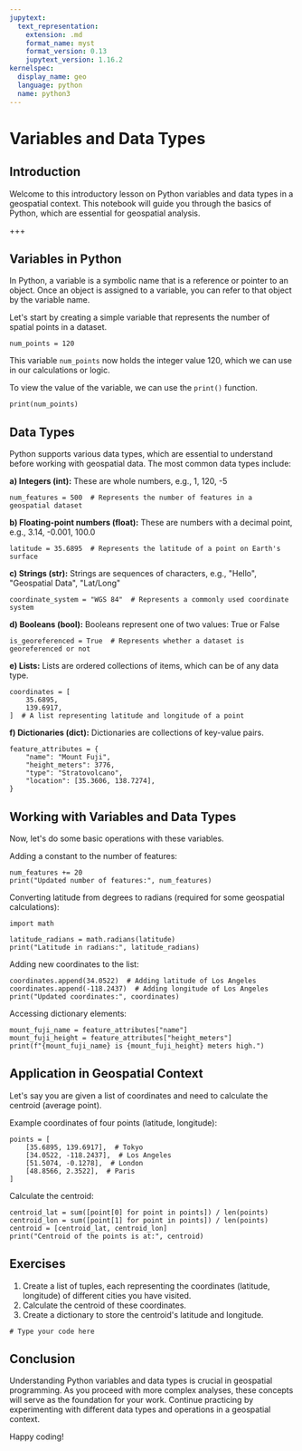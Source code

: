 ```yaml
---
jupytext:
  text_representation:
    extension: .md
    format_name: myst
    format_version: 0.13
    jupytext_version: 1.16.2
kernelspec:
  display_name: geo
  language: python
  name: python3
---
```


# Variables and Data Types

## Introduction

Welcome to this introductory lesson on Python variables and data types in a geospatial context. This notebook will guide you through the basics of Python, which are essential for geospatial analysis.

+++

## Variables in Python

In Python, a variable is a symbolic name that is a reference or pointer to an object. Once an object is assigned to a variable, you can refer to that object by the variable name.

Let's start by creating a simple variable that represents the number of spatial points in a dataset.

```{code-cell}
num_points = 120
```

This variable `num_points` now holds the integer value 120, which we can use in our calculations or logic.

To view the value of the variable, we can use the `print()` function.

```{code-cell}
print(num_points)
```

## Data Types

Python supports various data types, which are essential to understand before working with geospatial data. The most common data types include:

**a) Integers (int):** These are whole numbers, e.g., 1, 120, -5

```{code-cell}
num_features = 500  # Represents the number of features in a geospatial dataset
```

**b) Floating-point numbers (float):** These are numbers with a decimal point, e.g., 3.14, -0.001, 100.0

```{code-cell}
latitude = 35.6895  # Represents the latitude of a point on Earth's surface
```

**c) Strings (str):** Strings are sequences of characters, e.g., "Hello", "Geospatial Data", "Lat/Long"

```{code-cell}
coordinate_system = "WGS 84"  # Represents a commonly used coordinate system
```

**d) Booleans (bool):** Booleans represent one of two values: True or False

```{code-cell}
is_georeferenced = True  # Represents whether a dataset is georeferenced or not
```

**e) Lists:** Lists are ordered collections of items, which can be of any data type.

```{code-cell}
coordinates = [
    35.6895,
    139.6917,
]  # A list representing latitude and longitude of a point
```

**f) Dictionaries (dict):** Dictionaries are collections of key-value pairs.

```{code-cell}
feature_attributes = {
    "name": "Mount Fuji",
    "height_meters": 3776,
    "type": "Stratovolcano",
    "location": [35.3606, 138.7274],
}
```

## Working with Variables and Data Types

Now, let's do some basic operations with these variables.

Adding a constant to the number of features:

```{code-cell}
num_features += 20
print("Updated number of features:", num_features)
```

Converting latitude from degrees to radians (required for some geospatial calculations):

```{code-cell}
import math

latitude_radians = math.radians(latitude)
print("Latitude in radians:", latitude_radians)
```

Adding new coordinates to the list:

```{code-cell}
coordinates.append(34.0522)  # Adding latitude of Los Angeles
coordinates.append(-118.2437)  # Adding longitude of Los Angeles
print("Updated coordinates:", coordinates)
```

Accessing dictionary elements:

```{code-cell}
mount_fuji_name = feature_attributes["name"]
mount_fuji_height = feature_attributes["height_meters"]
print(f"{mount_fuji_name} is {mount_fuji_height} meters high.")
```

## Application in Geospatial Context

Let's say you are given a list of coordinates and need to calculate the centroid (average point).

Example coordinates of four points (latitude, longitude):

```{code-cell}
points = [
    [35.6895, 139.6917],  # Tokyo
    [34.0522, -118.2437],  # Los Angeles
    [51.5074, -0.1278],  # London
    [48.8566, 2.3522],  # Paris
]
```

Calculate the centroid:

```{code-cell}
centroid_lat = sum([point[0] for point in points]) / len(points)
centroid_lon = sum([point[1] for point in points]) / len(points)
centroid = [centroid_lat, centroid_lon]
print("Centroid of the points is at:", centroid)
```

## Exercises

1. Create a list of tuples, each representing the coordinates (latitude, longitude) of different cities you have visited.
2. Calculate the centroid of these coordinates.
3. Create a dictionary to store the centroid's latitude and longitude.

```{code-cell}
# Type your code here
```

## Conclusion

Understanding Python variables and data types is crucial in geospatial programming.
As you proceed with more complex analyses, these concepts will serve as the foundation for your work.
Continue practicing by experimenting with different data types and operations in a geospatial context.

Happy coding!

